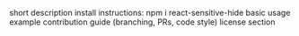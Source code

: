 short description
install instructions: npm i react-sensitive-hide
basic usage example
contribution guide (branching, PRs, code style)
license section